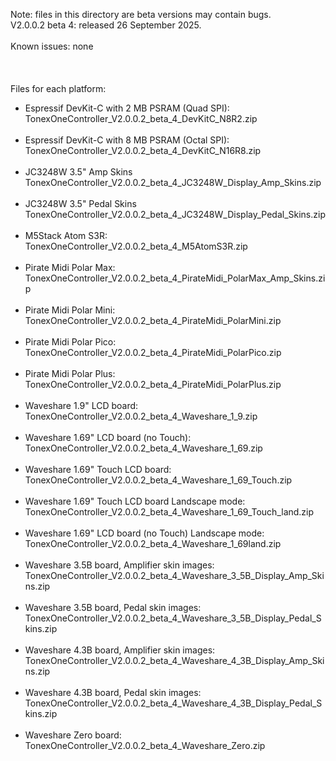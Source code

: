 Note: files in this directory are beta versions may contain bugs.
<br>
V2.0.0.2 beta 4: released 26 September 2025.
<br><br>
Known issues: none
<br><br>
<br><br>
Files for each platform:
- Espressif DevKit-C with 2 MB PSRAM (Quad SPI):<br>
TonexOneController_V2.0.0.2_beta_4_DevKitC_N8R2.zip
<br><br>
- Espressif DevKit-C with 8 MB PSRAM (Octal SPI):<br>
TonexOneController_V2.0.0.2_beta_4_DevKitC_N16R8.zip
<br><br>
- JC3248W 3.5" Amp Skins<br>
TonexOneController_V2.0.0.2_beta_4_JC3248W_Display_Amp_Skins.zip
<br><br>
- JC3248W 3.5" Pedal Skins<br>
TonexOneController_V2.0.0.2_beta_4_JC3248W_Display_Pedal_Skins.zip
<br><br>
- M5Stack Atom S3R:<br>
TonexOneController_V2.0.0.2_beta_4_M5AtomS3R.zip
<br><br>
- Pirate Midi Polar Max:<br>
TonexOneController_V2.0.0.2_beta_4_PirateMidi_PolarMax_Amp_Skins.zip
<br><br>
- Pirate Midi Polar Mini:<br>
TonexOneController_V2.0.0.2_beta_4_PirateMidi_PolarMini.zip
<br><br>
- Pirate Midi Polar Pico:<br>
TonexOneController_V2.0.0.2_beta_4_PirateMidi_PolarPico.zip
<br><br>
- Pirate Midi Polar Plus:<br>
TonexOneController_V2.0.0.2_beta_4_PirateMidi_PolarPlus.zip
<br><br>
- Waveshare 1.9" LCD board:<br>
TonexOneController_V2.0.0.2_beta_4_Waveshare_1_9.zip
<br><br>
- Waveshare 1.69" LCD board (no Touch):<br>
TonexOneController_V2.0.0.2_beta_4_Waveshare_1_69.zip
<br><br>
- Waveshare 1.69" Touch LCD board:<br>
TonexOneController_V2.0.0.2_beta_4_Waveshare_1_69_Touch.zip
<br><br>
- Waveshare 1.69" Touch LCD board Landscape mode:<br>
TonexOneController_V2.0.0.2_beta_4_Waveshare_1_69_Touch_land.zip
<br><br>
- Waveshare 1.69" LCD board (no Touch) Landscape mode:<br>
TonexOneController_V2.0.0.2_beta_4_Waveshare_1_69land.zip
<br><br>
- Waveshare 3.5B board, Amplifier skin images:<br>
TonexOneController_V2.0.0.2_beta_4_Waveshare_3_5B_Display_Amp_Skins.zip
<br><br>
- Waveshare 3.5B board, Pedal skin images:<br>
TonexOneController_V2.0.0.2_beta_4_Waveshare_3_5B_Display_Pedal_Skins.zip
<br><br>
- Waveshare 4.3B board, Amplifier skin images:<br>
TonexOneController_V2.0.0.2_beta_4_Waveshare_4_3B_Display_Amp_Skins.zip
<br><br>
- Waveshare 4.3B board, Pedal skin images:<br>
TonexOneController_V2.0.0.2_beta_4_Waveshare_4_3B_Display_Pedal_Skins.zip
<br><br>
- Waveshare Zero board:<br>
TonexOneController_V2.0.0.2_beta_4_Waveshare_Zero.zip



